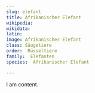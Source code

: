 ```yaml
---
slug: elefant
title: Afrikanischer Elefant
wikipedia: 
wikidata: 
latin:
image: Afrikanischer Elefant
class: Säugetiere
order:  Rüsseltiere
family:  Elefanten
species:  Afrikanischer Elefant

---
```


I am content.

